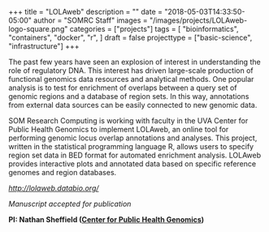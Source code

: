 +++
title = "LOLAweb"
description = ""
date = "2018-05-03T14:33:50-05:00"
author = "SOMRC Staff"
images = "/images/projects/LOLAweb-logo-square.png"
categories = ["projects"]
tags = [
    "bioinformatics",
    "containers",
    "docker",
    "r",
]
draft = false
projecttype = ["basic-science", "infrastructure"]
+++

The past few years have seen an explosion of interest in understanding the role of regulatory DNA. This interest has driven large-scale production of functional genomics data resources and analytical methods. One popular analysis is to test for enrichment of overlaps between a query set of genomic regions and a database of region sets. In this way, annotations from external data sources can be easily connected to new genomic data.

SOM Research Computing is working with faculty in the UVA Center for Public Health Genomics to implement LOLAweb, an online tool for performing genomic locus overlap annotations and analyses. This project, written in the statistical programming language R, allows users to specify region set data in BED format for automated enrichment analysis. LOLAweb provides interactive plots and annotated data based on specific reference genomes and region databases. 

*<http://lolaweb.databio.org/>*

*Manuscript accepted for publication*

**PI: Nathan Sheffield ([Center for Public Health Genomics](https://med.virginia.edu/cphg/))**
